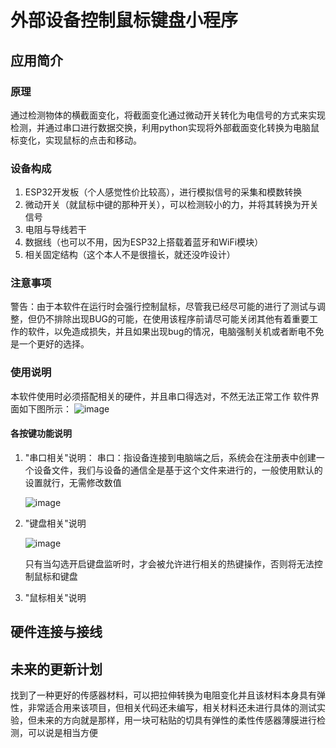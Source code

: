 # 外部设备控制鼠标键盘小程序
## 应用简介
### 原理
   通过检测物体的横截面变化，将截面变化通过微动开关转化为电信号的方式来实现检测，并通过串口进行数据交换，利用python实现将外部截面变化转换为电脑鼠标变化，实现鼠标的点击和移动。
### 设备构成
1. ESP32开发板（个人感觉性价比较高），进行模拟信号的采集和模数转换
2. 微动开关（就鼠标中键的那种开关），可以检测较小的力，并将其转换为开关信号
3. 电阻与导线若干
4. 数据线（也可以不用，因为ESP32上搭载着蓝牙和WiFi模块）
5. 相关固定结构（这个本人不是很擅长，就还没咋设计）
### 注意事项
警告：由于本软件在运行时会强行控制鼠标，尽管我已经尽可能的进行了测试与调整，但仍不排除出现BUG的可能，在使用该程序前请尽可能关闭其他有着重要工作的软件，以免造成损失，并且如果出现bug的情况，电脑强制关机或者断电不免是一个更好的选择。
### 使用说明
   本软件使用时必须搭配相关的硬件，并且串口得选对，不然无法正常工作
   软件界面如下图所示：
   ![image](https://github.com/gsd-gsd1/Peripheral-Analog-Mouse-and-Keyboard/assets/140622400/b1f57cc4-3f27-40aa-8592-da48cf41108e)
   
#### 各按键功能说明
   1. "串口相关"说明：
      串口：指设备连接到电脑端之后，系统会在注册表中创建一个设备文件，我们与设备的通信全是基于这个文件来进行的，一般使用默认的设置就行，无需修改数值
      
      ![image](https://github.com/gsd-gsd1/Peripheral-Analog-Mouse-and-Keyboard/assets/140622400/0e3c13d8-d92c-428a-ad8d-b1e601224c06) 
   2. "键盘相关"说明
      
      ![image](https://github.com/gsd-gsd1/Peripheral-Analog-Mouse-and-Keyboard/assets/140622400/5f01cbbb-3d1a-4418-9979-c4bf9594a68e)

      只有当勾选开启键盘监听时，才会被允许进行相关的热键操作，否则将无法控制鼠标和键盘
   3. "鼠标相关"说明

## 硬件连接与接线
## 未来的更新计划
找到了一种更好的传感器材料，可以把拉伸转换为电阻变化并且该材料本身具有弹性，非常适合用来该项目，但相关代码还未编写，相关材料还未进行具体的测试实验，但未来的方向就是那样，用一块可粘贴的切具有弹性的柔性传感器薄膜进行检测，可以说是相当方便
#
